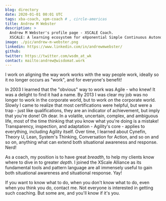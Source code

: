 ```yaml
---
blog: directory
date: 2020-01-01 00:01 UTC
tags: xba-coach, xpm-coach # , circle-americas
title: Andrew M Webster
description: >
  Andrew M Webster's profile page - XSCALE Coach.
  XSCALE: A learning ecosystem for eXponential Simple Continuous Autonomous Learning Ecosystems
image: ./pic/andrew-m-webster.png
linkedin: https://www.linkedin.com/in/andrewmwebster/
github: 
twitter: https://twitter.com/wsdm_at_wk
contact: mailto:andrew@wisdomat.work
---
```


I work on aligning the way work works with the way people work, ideally so it no longer occurs as "work", and for everyone's benefit!

In 2003 I learned that the "obvious" way to work was Agile - who knew!  It was a delight to find it had a name.  By 2013 I was clear my job was no longer to work in the corporate world, but to work _on_ the corporate world.  Slowly I came to realize that most certifications were helpful, but were a trap  - just like qualifications, they are an indicator of achievement, but imply that you're done!  Oh dear.  In a volatile, uncertain, complex, and ambiguous life, most of the time thinking that you know what you're doing is a mistake!   Transparency, inspection, and adaptation - Agility's core - applies to everything, including Agility itself. Over time, I learned about Cynefin, Theory U, Lean, System's Thinking, Conversation for Action, and so on and so on, anything what can extend both situational awareness and response.  Nerd!

As a coach, my position is to have great _breadth_, to help my clients know where to dive in to greater _depth_.  I joined the XScale Alliance as its fundamental tools and pattern language are all immensely useful to gain both situational awareness and situational response.  Yay!

If you want to know what to do, when you don't know what to do, even when you think you do, contact me.  Not everyone is interested in getting such coaching.  But some are, and you'll know if it's you.

